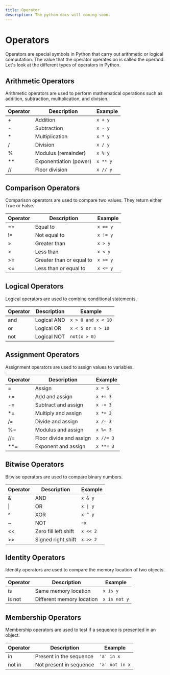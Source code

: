 ```yaml
---
title: Operator
description: The python docs will coming soon.
---
```


# Operators

Operators are special symbols in Python that carry out arithmetic or logical computation. The value that the operator operates on is called the operand. Let's look at the different types of operators in Python.

## Arithmetic Operators

Arithmetic operators are used to perform mathematical operations such as addition, subtraction, multiplication, and division.

| Operator | Description              | Example     |
|----------|--------------------------|-------------|
| +        | Addition                 | `x + y`     |
| -        | Subtraction              | `x - y`     |
| *        | Multiplication           | `x * y`     |
| /        | Division                 | `x / y`     |
| %        | Modulus (remainder)      | `x % y`     |
| **       | Exponentiation (power)   | `x ** y`    |
| //       | Floor division           | `x // y`    |

## Comparison Operators

Comparison operators are used to compare two values. They return either True or False.

| Operator | Description              | Example     |
|----------|--------------------------|-------------|
| ==       | Equal to                 | `x == y`    |
| !=       | Not equal to             | `x != y`    |
| >        | Greater than             | `x > y`     |
| <        | Less than                | `x < y`     |
| >=       | Greater than or equal to | `x >= y`    |
| <=       | Less than or equal to    | `x <= y`    |

## Logical Operators

Logical operators are used to combine conditional statements.

| Operator | Description              | Example             |
|----------|--------------------------|---------------------|
| and      | Logical AND              | `x > 0 and x < 10`  |
| or       | Logical OR               | `x < 5 or x > 10`   |
| not      | Logical NOT              | `not(x > 0)`        |

## Assignment Operators

Assignment operators are used to assign values to variables.

| Operator | Description              | Example     |
|----------|--------------------------|-------------|
| =        | Assign                   | `x = 5`     |
| +=       | Add and assign           | `x += 3`    |
| -=       | Subtract and assign      | `x -= 3`    |
| *=       | Multiply and assign      | `x *= 3`    |
| /=       | Divide and assign        | `x /= 3`    |
| %=       | Modulus and assign       | `x %= 3`    |
| //=      | Floor divide and assign  | `x //= 3`   |
| **=      | Exponent and assign      | `x **= 3`   |

## Bitwise Operators

Bitwise operators are used to compare binary numbers.

| Operator | Description              | Example       |
|----------|--------------------------|---------------|
| &        | AND                      | `x & y`       |
| \|       | OR                       | `x \| y`      |
| ^        | XOR                      | `x ^ y`       |
| ~        | NOT                      | `~x`          |
| <<       | Zero fill left shift     | `x << 2`      |
| >>       | Signed right shift       | `x >> 2`      |

## Identity Operators

Identity operators are used to compare the memory location of two objects.

| Operator | Description              | Example       |
|----------|--------------------------|---------------|
| is       | Same memory location     | `x is y`      |
| is not   | Different memory location| `x is not y`  |

## Membership Operators

Membership operators are used to test if a sequence is presented in an object.

| Operator | Description              | Example       |
|----------|--------------------------|---------------|
| in       | Present in the sequence  | `'a' in x`    |
| not in   | Not present in sequence  | `'a' not in x`|
